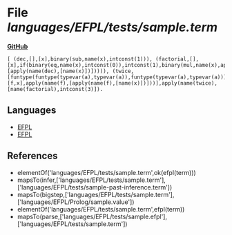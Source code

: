 # File _languages/EFPL/tests/sample.term_
**[GitHub](https://github.com/softlang/yas/blob/master/languages/EFPL/tests/sample.term)**
```
[ (dec,[],[x],binary(sub,name(x),intconst(1))), (factorial,[],[x],if(binary(eq,name(x),intconst(0)),intconst(1),binary(mul,name(x),apply(name(factorial),[apply(name(dec),[name(x)])])))), (twice,[funtype(funtype(typevar(a),typevar(a)),funtype(typevar(a),typevar(a)))],[f,x],apply(name(f),[apply(name(f),[name(x)])]))],apply(name(twice),[name(factorial),intconst(3)]).
```

## Languages
* [EFPL](../languages/EFPL.md)
* [EFPL](../languages/EFPL.md)

## References
* elementOf('languages/EFPL/tests/sample.term',ok(efpl(term)))
* mapsTo(infer,['languages/EFPL/tests/sample.term'],['languages/EFPL/tests/sample-past-inference.term'])
* mapsTo(bigstep,['languages/EFPL/tests/sample.term'],['languages/EFPL/Prolog/sample.value'])
* elementOf('languages/EFPL/tests/sample.term',efpl(term))
* mapsTo(parse,['languages/EFPL/tests/sample.efpl'],['languages/EFPL/tests/sample.term'])
